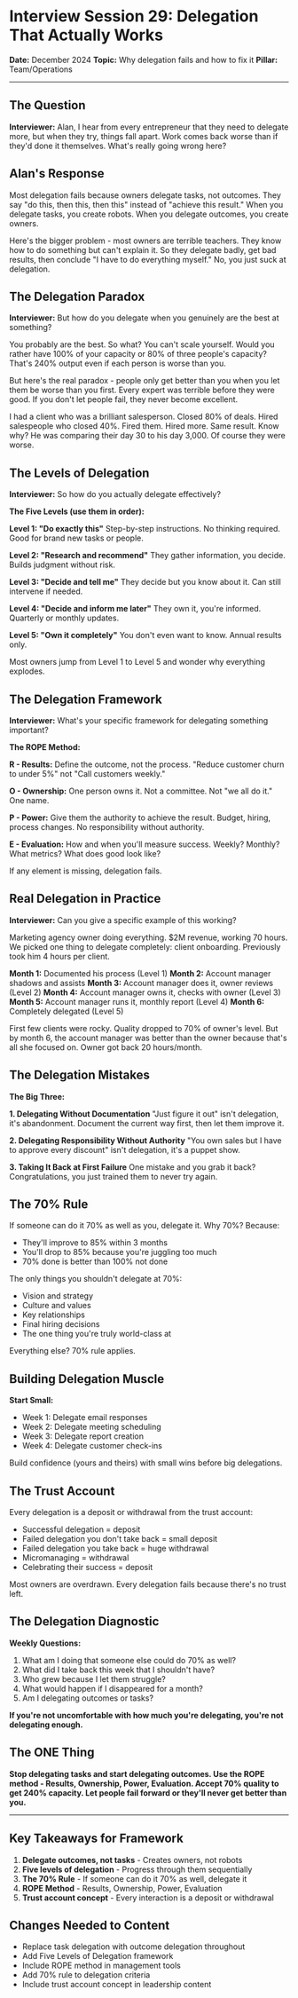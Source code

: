 # Interview Session 29: Delegation That Actually Works

**Date:** December 2024
**Topic:** Why delegation fails and how to fix it
**Pillar:** Team/Operations

---

## The Question

**Interviewer:** Alan, I hear from every entrepreneur that they need to delegate more, but when they try, things fall apart. Work comes back worse than if they'd done it themselves. What's really going wrong here?

## Alan's Response

Most delegation fails because owners delegate tasks, not outcomes. They say "do this, then this, then this" instead of "achieve this result." When you delegate tasks, you create robots. When you delegate outcomes, you create owners.

Here's the bigger problem - most owners are terrible teachers. They know how to do something but can't explain it. So they delegate badly, get bad results, then conclude "I have to do everything myself." No, you just suck at delegation.

## The Delegation Paradox

**Interviewer:** But how do you delegate when you genuinely are the best at something?

You probably are the best. So what? You can't scale yourself. Would you rather have 100% of your capacity or 80% of three people's capacity? That's 240% output even if each person is worse than you.

But here's the real paradox - people only get better than you when you let them be worse than you first. Every expert was terrible before they were good. If you don't let people fail, they never become excellent.

I had a client who was a brilliant salesperson. Closed 80% of deals. Hired salespeople who closed 40%. Fired them. Hired more. Same result. Know why? He was comparing their day 30 to his day 3,000. Of course they were worse.

## The Levels of Delegation

**Interviewer:** So how do you actually delegate effectively?

**The Five Levels (use them in order):**

**Level 1: "Do exactly this"**
Step-by-step instructions. No thinking required. Good for brand new tasks or people.

**Level 2: "Research and recommend"**
They gather information, you decide. Builds judgment without risk.

**Level 3: "Decide and tell me"**
They decide but you know about it. Can still intervene if needed.

**Level 4: "Decide and inform me later"**
They own it, you're informed. Quarterly or monthly updates.

**Level 5: "Own it completely"**
You don't even want to know. Annual results only.

Most owners jump from Level 1 to Level 5 and wonder why everything explodes.

## The Delegation Framework

**Interviewer:** What's your specific framework for delegating something important?

**The ROPE Method:**

**R - Results:** Define the outcome, not the process. "Reduce customer churn to under 5%" not "Call customers weekly."

**O - Ownership:** One person owns it. Not a committee. Not "we all do it." One name.

**P - Power:** Give them the authority to achieve the result. Budget, hiring, process changes. No responsibility without authority.

**E - Evaluation:** How and when you'll measure success. Weekly? Monthly? What metrics? What does good look like?

If any element is missing, delegation fails.

## Real Delegation in Practice

**Interviewer:** Can you give a specific example of this working?

Marketing agency owner doing everything. $2M revenue, working 70 hours. We picked one thing to delegate completely: client onboarding. Previously took him 4 hours per client.

**Month 1:** Documented his process (Level 1)
**Month 2:** Account manager shadows and assists
**Month 3:** Account manager does it, owner reviews (Level 2)
**Month 4:** Account manager owns it, checks with owner (Level 3)
**Month 5:** Account manager runs it, monthly report (Level 4)
**Month 6:** Completely delegated (Level 5)

First few clients were rocky. Quality dropped to 70% of owner's level. But by month 6, the account manager was better than the owner because that's all she focused on. Owner got back 20 hours/month.

## The Delegation Mistakes

**The Big Three:**

**1. Delegating Without Documentation**
"Just figure it out" isn't delegation, it's abandonment. Document the current way first, then let them improve it.

**2. Delegating Responsibility Without Authority**
"You own sales but I have to approve every discount" isn't delegation, it's a puppet show.

**3. Taking It Back at First Failure**
One mistake and you grab it back? Congratulations, you just trained them to never try again.

## The 70% Rule

If someone can do it 70% as well as you, delegate it. Why 70%? Because:
- They'll improve to 85% within 3 months
- You'll drop to 85% because you're juggling too much
- 70% done is better than 100% not done

The only things you shouldn't delegate at 70%:
- Vision and strategy
- Culture and values
- Key relationships
- Final hiring decisions
- The one thing you're truly world-class at

Everything else? 70% rule applies.

## Building Delegation Muscle

**Start Small:**
- Week 1: Delegate email responses
- Week 2: Delegate meeting scheduling
- Week 3: Delegate report creation
- Week 4: Delegate customer check-ins

Build confidence (yours and theirs) with small wins before big delegations.

## The Trust Account

Every delegation is a deposit or withdrawal from the trust account:
- Successful delegation = deposit
- Failed delegation you don't take back = small deposit
- Failed delegation you take back = huge withdrawal
- Micromanaging = withdrawal
- Celebrating their success = deposit

Most owners are overdrawn. Every delegation fails because there's no trust left.

## The Delegation Diagnostic

**Weekly Questions:**
1. What am I doing that someone else could do 70% as well?
2. What did I take back this week that I shouldn't have?
3. Who grew because I let them struggle?
4. What would happen if I disappeared for a month?
5. Am I delegating outcomes or tasks?

**If you're not uncomfortable with how much you're delegating, you're not delegating enough.**

## The ONE Thing

**Stop delegating tasks and start delegating outcomes. Use the ROPE method - Results, Ownership, Power, Evaluation. Accept 70% quality to get 240% capacity. Let people fail forward or they'll never get better than you.**

---

## Key Takeaways for Framework

1. **Delegate outcomes, not tasks** - Creates owners, not robots
2. **Five levels of delegation** - Progress through them sequentially
3. **The 70% Rule** - If someone can do it 70% as well, delegate it
4. **ROPE Method** - Results, Ownership, Power, Evaluation
5. **Trust account concept** - Every interaction is a deposit or withdrawal

## Changes Needed to Content

- Replace task delegation with outcome delegation throughout
- Add Five Levels of Delegation framework
- Include ROPE method in management tools
- Add 70% rule to delegation criteria
- Include trust account concept in leadership content